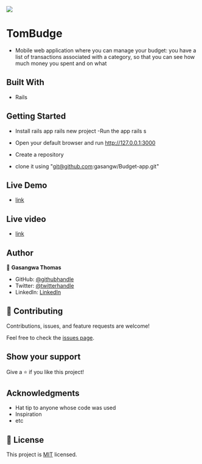 ![](https://img.shields.io/badge/Microverse-blueviolet)

# TomBudge

- Mobile web application where you can manage your budget: you have a list of transactions associated with a category, so that you can see how much money you spent and on what


## Built With

- Rails

## Getting Started

- Install rails app 
    rails new project
-Run the app
     rails s
- Open your default browser and run
    http://127.0.0.1:3000

- Create a repository
- clone it using "git@github.com:gasangw/Budget-app.git"

## Live Demo

- [link]()

## Live video

- [link]()

## Author

👤 **Gasangwa Thomas**

- GitHub: [@githubhandle](https://github.com/gasangw)
- Twitter: [@twitterhandle](https://twitter.com/ThomasGasangwa)
- LinkedIn: [LinkedIn](https://www.linkedin.com/in/gasangwa-thomas-84197222a/)

## 🤝 Contributing

Contributions, issues, and feature requests are welcome!

Feel free to check the [issues page](https://github.com/gasangw/Budget-app/issues).

## Show your support

Give a ⭐️ if you like this project!

## Acknowledgments

- Hat tip to anyone whose code was used
- Inspiration
- etc

## 📝 License
This project is [MIT](https://creativecommons.org/licenses/by-nc/4.0/) licensed.
